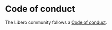 Code of conduct
===============

The Libero community follows a [Code of conduct](https://libero.pub/code-of-conduct).

